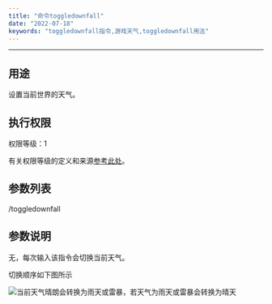 ```yaml
---
title: "命令toggledownfall"
date: "2022-07-18"
keywords: "toggledownfall指令,游戏天气,toggledownfall用法"
---
```


---

## 用途

设置当前世界的天气。

## 执行权限

权限等级：1

有关权限等级的定义和来源[参考此处](/commands/权限等级 "参考此处")。

## 参数列表

/toggledownfall

## 参数说明

无，每次输入该指令会切换当前天气。

切换顺序如下图所示

![当前天气晴朗会转换为雨天或雷暴，若天气为雨天或雷暴会转换为晴天](https://public.viewcb.net/images/toggledownfall-1.png "当前天气晴朗会转换为雨天或雷暴，若天气为雨天或雷暴会转换为晴天")
